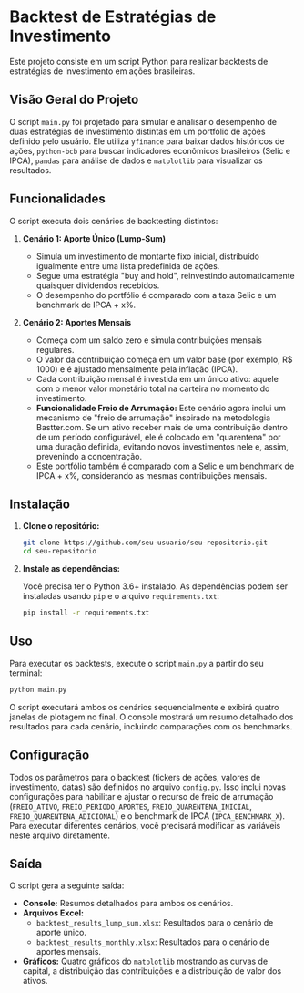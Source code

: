 # Backtest de Estratégias de Investimento

Este projeto consiste em um script Python para realizar backtests de estratégias de investimento em ações brasileiras.

## Visão Geral do Projeto

O script `main.py` foi projetado para simular e analisar o desempenho de duas estratégias de investimento distintas em um portfólio de ações definido pelo usuário. Ele utiliza `yfinance` para baixar dados históricos de ações, `python-bcb` para buscar indicadores econômicos brasileiros (Selic e IPCA), `pandas` para análise de dados e `matplotlib` para visualizar os resultados.

## Funcionalidades

O script executa dois cenários de backtesting distintos:

1.  **Cenário 1: Aporte Único (Lump-Sum)**
    *   Simula um investimento de montante fixo inicial, distribuído igualmente entre uma lista predefinida de ações.
    *   Segue uma estratégia "buy and hold", reinvestindo automaticamente quaisquer dividendos recebidos.
    *   O desempenho do portfólio é comparado com a taxa Selic e um benchmark de IPCA + x%.

2.  **Cenário 2: Aportes Mensais**
    *   Começa com um saldo zero e simula contribuições mensais regulares.
    *   O valor da contribuição começa em um valor base (por exemplo, R$ 1000) e é ajustado mensalmente pela inflação (IPCA).
    *   Cada contribuição mensal é investida em um único ativo: aquele com o menor valor monetário total na carteira no momento do investimento.
    *   **Funcionalidade Freio de Arrumação:** Este cenário agora inclui um mecanismo de "freio de arrumação" inspirado na metodologia Bastter.com. Se um ativo receber mais de uma contribuição dentro de um período configurável, ele é colocado em "quarentena" por uma duração definida, evitando novos investimentos nele e, assim, prevenindo a concentração.
    *   Este portfólio também é comparado com a Selic e um benchmark de IPCA + x%, considerando as mesmas contribuições mensais.

## Instalação

1.  **Clone o repositório:**

    ```bash
    git clone https://github.com/seu-usuario/seu-repositorio.git
    cd seu-repositorio
    ```

2.  **Instale as dependências:**

    Você precisa ter o Python 3.6+ instalado. As dependências podem ser instaladas usando `pip` e o arquivo `requirements.txt`:

    ```bash
    pip install -r requirements.txt
    ```

## Uso

Para executar os backtests, execute o script `main.py` a partir do seu terminal:

```bash
python main.py
```

O script executará ambos os cenários sequencialmente e exibirá quatro janelas de plotagem no final. O console mostrará um resumo detalhado dos resultados para cada cenário, incluindo comparações com os benchmarks.

## Configuração

Todos os parâmetros para o backtest (tickers de ações, valores de investimento, datas) são definidos no arquivo `config.py`. Isso inclui novas configurações para habilitar e ajustar o recurso de freio de arrumação (`FREIO_ATIVO`, `FREIO_PERIODO_APORTES`, `FREIO_QUARENTENA_INICIAL`, `FREIO_QUARENTENA_ADICIONAL`) e o benchmark de IPCA (`IPCA_BENCHMARK_X`). Para executar diferentes cenários, você precisará modificar as variáveis neste arquivo diretamente.

## Saída

O script gera a seguinte saída:

*   **Console:** Resumos detalhados para ambos os cenários.
*   **Arquivos Excel:**
    *   `backtest_results_lump_sum.xlsx`: Resultados para o cenário de aporte único.
    *   `backtest_results_monthly.xlsx`: Resultados para o cenário de aportes mensais.
*   **Gráficos:** Quatro gráficos do `matplotlib` mostrando as curvas de capital, a distribuição das contribuições e a distribuição de valor dos ativos.
